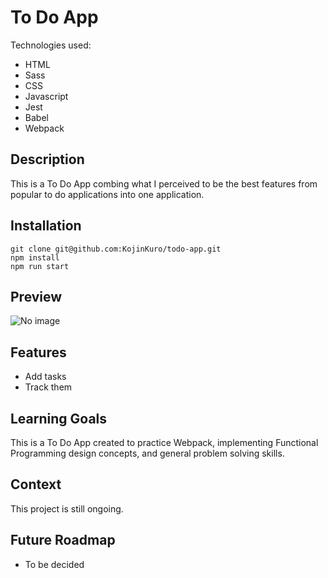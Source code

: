 # To Do App

Technologies used:

- HTML
- Sass
- CSS
- Javascript
- Jest
- Babel
- Webpack

## Description

This is a To Do App combing what I perceived to be the best features from popular to do applications into one application.

## Installation

```shell
git clone git@github.com:KojinKuro/todo-app.git
npm install
npm run start
```

## Preview

![No image](nourl)

## Features

- Add tasks
- Track them

## Learning Goals

This is a To Do App created to practice Webpack, implementing Functional Programming design concepts, and general problem solving skills.

## Context

This project is still ongoing.

## Future Roadmap

- To be decided
